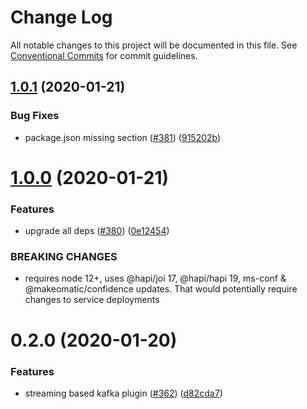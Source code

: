 # Change Log

All notable changes to this project will be documented in this file.
See [Conventional Commits](https://conventionalcommits.org) for commit guidelines.

## [1.0.1](https://github.com/microfleet/core/compare/@microfleet/plugin-kafka@1.0.0...@microfleet/plugin-kafka@1.0.1) (2020-01-21)


### Bug Fixes

* package.json missing section ([#381](https://github.com/microfleet/core/issues/381)) ([915202b](https://github.com/microfleet/core/commit/915202b1f4465b72e1b1469b9aca471c9434f1c6))





# [1.0.0](https://github.com/microfleet/core/compare/@microfleet/plugin-kafka@0.2.0...@microfleet/plugin-kafka@1.0.0) (2020-01-21)


### Features

* upgrade all deps ([#380](https://github.com/microfleet/core/issues/380)) ([0e12454](https://github.com/microfleet/core/commit/0e12454cd78982eaaa77ea68a9fe6597404b702e))


### BREAKING CHANGES

* requires node 12+, uses @hapi/joi 17, @hapi/hapi 19, ms-conf & @makeomatic/confidence updates.
That would potentially require changes to service deployments





# 0.2.0 (2020-01-20)


### Features

* streaming based kafka plugin ([#362](https://github.com/microfleet/core/issues/362)) ([d82cda7](https://github.com/microfleet/core/commit/d82cda7b8d6ccbb2edd9129d5073188394fd4cf3))
